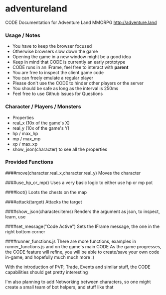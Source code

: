 # adventureland
CODE Documentation for Adventure Land MMORPG http://adventure.land

### Usage / Notes
* You have to keep the browser focused
* Otherwise browsers slow down the game
* Opening the game in a new window might be a good idea
* Keep in mind that CODE is currently an early prototype
* CODE runs in an IFrame, feel free to interact with **parent**
* You are free to inspect the client game code
* You can freely emulate a regular player
* Please don't use the CODE to hinder other players or the server
* You should be safe as long as the interval is 250ms
* Feel free to use Github Issues for Questions

### Character / Players / Monsters

* Properties
 * real_x (10x of the game's X)
 * real_y (10x of the game's Y)
 * hp / max_hp
 * mp / max_mp
 * xp / max_xp
* show_json(character) to see all the properties

### Provided Functions

####move(character.real_x,character.real_y)
Moves the character

####use_hp_or_mp()
Uses a very basic logic to either use hp or mp pot

####loot()
Loots the chests on the map

####attack(target)
Attacks the target

####show_json(character.items)
Renders the argument as json, to inspect, learn, use

####set_message("Code Active")
Sets the IFrame message, the one in the right bottom corner

####runner_functions.js
There are more functions, examples in runner_functions.js and on the game's main CODE
As the game progresses, the CODE feature will refine, you will be able to create/save your own code in-game, and hopefully much much more :)

With the introduction of PVP, Trade, Events and similar stuff, the CODE capabilities should get pretty interesting

I'm also planning to add Networking between characters, so one might create a small team of bot helpers, and stuff like that
